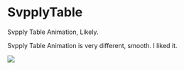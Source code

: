 SvpplyTable
===========

Svpply Table Animation, Likely.

Svpply Table Animation is very different, smooth. I liked it.

![](http://publicopensource.qiniudn1.com/SvpplyTable.gif)
